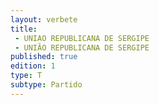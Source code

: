 ```yaml
---
layout: verbete
title:
 - UNIAO REPUBLICANA DE SERGIPE
 - UNIÃO REPUBLICANA DE SERGIPE
published: true
edition: 1  
type: T
subtype: Partido
---
```


